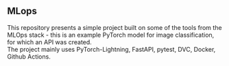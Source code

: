 ## MLops
This repository presents a simple project built on some of the tools from the MLOps stack - this is an example PyTorch model for image classification, for which an API was created. \
The project mainly uses PyTorch-Lightning, FastAPI, pytest, DVC, Docker, Github Actions.
